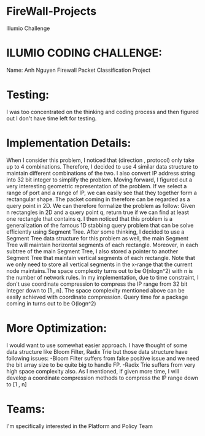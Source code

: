 # FireWall-Projects
Illumio Challenge 

# ILUMIO CODING CHALLENGE:

Name: Anh Nguyen
Firewall Packet Classification Project

# Testing:

I was too concentrated on the thinking and coding process and then figured out I don't have time left for testing.

# Implementation Details:

When I consider this problem, I noticed that (direction , protocol) only take up to 4 combinations. Therefore, I decided to use 4 similar data structure to maintain different combinations of the two. I also convert IP address string into 32 bit integer to simplify the problem. Moving forward, I figured out a very interesting geometric representation of the problem. If we select a range of port and a range of IP, we can easily see that they together form a rectangular shape. The packet coming in therefore can be regarded as a query point in 2D. We can therefore formalize the problem as follow: Given n rectangles in 2D and a query point q, return true if we can find at least one rectangle that contains q. I then noticed that this problem is a generalization of the famous 1D stabbing query problem that can be solve efficiently using Segment Tree. After some thinking, I decided to use a Segment Tree data structure for this problem as well, the main Segment Tree will maintain horizontal segments of each rectangle. Moreover, in each subtree of the main Segment Tree, I also stored a pointer to another Segment Tree that maintain vertical segments of each rectangle. Note that we only need to store all vertical segments in the x-range that the current node maintains.The space complexity turns out to be O(nlogn^2) with n is the number of network rules. In my implementation, due to time constraint, I don't use coordinate compression to compress the IP range from 32 bit integer down to [1 , n]. The space complexity mentioned above can be easily achieved with coordinate compression. Query time for a package coming in turns out to be O(logn^2)

# More Optimization:

I would want to use somewhat easier approach. I have thought of some data structure like Bloom Filter, Radix Trie but those data structure have following issues:
-Bloom Filter suffers from false positive issue and we need the bit array size to be quite big to handle FP.
-Radix Trie suffers from very high space complexity also.
As I mentioned, if given more time, I will develop a coordinate compression methods to compress the IP range down to [1 , n]

# Teams:

I'm specifically interested in the Platform and Policy Team
